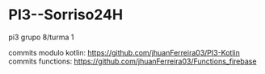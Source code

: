 # PI3--Sorriso24H
pi3 grupo 8/turma 1

commits modulo kotlin: https://github.com/jhuanFerreira03/PI3-Kotlin
commits functions: https://github.com/jhuanFerreira03/Functions_firebase
